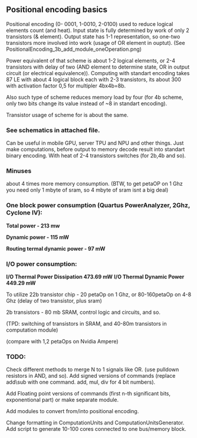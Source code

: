 ## Positional encoding basics

Positional encoding (0- 0001, 1-0010, 2-0100) used to reduce logical elements count (and heat). Input state is fully determined by work of only 2 transistors (& element). Output state has 1-1 representation, so one-two transistors more involved into work (usage of OR element in ouptut). 
(See PositionalEncoding_3b_add_module_oneOperation.png)

Power equivalent of that scheme is about 1-2 logical elements, or 2-4 transistors with delay of two (AND element to determine state, OR in output circuit (or electrical equivalence)). 
Computing with standart encoding takes 87 LE with about 4 logical block each with 2-3 transistors, its about 300 with activation factor 0,5 for multipler 4bx4b=8b.

Also such type of scheme reduces memory load by four (for 4b scheme, only two bits change its value instead of ~8 in standart encoding).

Transistor usage of scheme for is about the same.

### See schematics in attached file.

Can be useful in mobile GPU, server TPU and NPU and other things. Just make computations, before output to memory decode result into standart binary encoding. With heat of 2-4 transistors switches (for 2b,4b and so).

### Minuses 
about 4 times more memory consumption. (BTW, to get petaOP on 1 Ghz you need only 1 mbyte of sram, so 4 mbyte of sram isnt a big deal)



### One block power consumption (Quartus PowerAnalyzer, 2Ghz,  Cyclone IV):

**Total power - 213 mw**

**Dynamic power - 115 mW**

**Routing termal dynamic power - 97 mW**

### I/O power consumption:

**I/O Thermal Power Dissipation	473.69 mW**
**I/O Thermal Dynamic Power 449.29 mW**

To utilize 22b transistor chip - 20 petaOp on 1 Ghz, or 80-160petaOp on 4-8 Ghz (delay of two transistor, plus sram)

2b transistors - 80 mb SRAM, control logic and circuits, and so.

(TPD: switching of transistors in SRAM, and 40-80m transistors in computation module)

(compare with 1,2 petaOps on Nvidia Ampere)


### TODO:
Check different methods to merge N to 1 signals like OR. (use pulldown resistors in AND, and so).
Add signed versions of commands (replace add\sub with one command. add, mul, div for 4 bit numbers).

Add Floating point versions of commands (first n-th significant bits, exponentional part) or make separate module.

Add modules to convert from/into positional encoding.

Change formatting in ComputationUnits and ComputationUnitsGenerator.
Add script to generate 10-100 cores connected to one bus/memory block.

